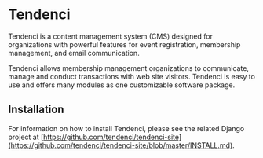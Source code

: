 # Tendenci

Tendenci is a content management system (CMS) designed for organizations with powerful features for event registration, membership management, and email communication.

Tendenci allows membership management organizations to communicate, manage and conduct transactions with web site visitors. Tendenci is easy to use and offers many modules as one customizable software package.

## Installation
	
For information on how to install Tendenci, please see the related Django project at [https://github.com/tendenci/tendenci-site](https://github.com/tendenci/tendenci-site/blob/master/INSTALL.md).
